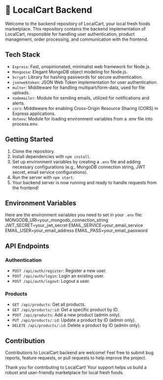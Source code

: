 # 🛒 LocalCart Backend

Welcome to the backend repository of LocalCart, your local fresh foods marketplace. This repository contains the backend implementation of LocalCart, responsible for handling user authentication, product management, order processing, and communication with the frontend.

## Tech Stack

- `Express`: Fast, unopinionated, minimalist web framework for Node.js.
- `Mongoose`: Elegant MongoDB object modeling for Node.js.
- `bcrypt`: Library for hashing passwords for secure authentication.
- `jsonwebtoken`: JSON Web Token implementation for user authentication.
- `multer`: Middleware for handling multipart/form-data, used for file uploads.
- `nodemailer`: Module for sending emails, utilized for notifications and alerts.
- `cors`: Middleware for enabling Cross-Origin Resource Sharing (CORS) in Express applications.
- `dotenv`: Module for loading environment variables from a .env file into process.env.

## Getting Started

1. Clone the repository.
2. Install dependencies with `npm install`.
3. Set up environment variables by creating a `.env` file and adding necessary configurations (e.g., MongoDB connection string, JWT secret, email service configurations).
4. Run the server with `npm start`.
5. Your backend server is now running and ready to handle requests from the frontend!

## Environment Variables

Here are the environment variables you need to set in your `.env` file:
MONGODB_URI=your_mongodb_connection_string
JWT_SECRET=your_jwt_secret
EMAIL_SERVICE=your_email_service
EMAIL_USER=your_email_address
EMAIL_PASS=your_email_password

## API Endpoints

### Authentication

- `POST /api/auth/register`: Register a new user.
- `POST /api/auth/login`: Login an existing user.
- `POST /api/auth/logout`: Logout a user.

### Products

- `GET /api/products`: Get all products.
- `GET /api/products/:id`: Get a specific product by ID.
- `POST /api/products`: Add a new product (admin only).
- `PUT /api/products/:id`: Update a product by ID (admin only).
- `DELETE /api/products/:id`: Delete a product by ID (admin only).

## Contribution

Contributions to LocalCart backend are welcome! Feel free to submit bug reports, feature requests, or pull requests to help improve the project.

Thank you for contributing to LocalCart! Your support helps us build a robust and user-friendly marketplace for local fresh foods.

